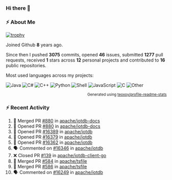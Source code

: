 ### Hi there 👋

### :zap: About Me

[![trophy](https://github-profile-trophy.vercel.app/?username=HTHou&theme=onedark)](https://github.com/ryo-ma/github-profile-trophy)
   
Joined Github **8** years ago.

Since then I pushed **3075** commits, opened **46** issues, submitted **1277** pull requests, received **1** stars across **12** personal projects and contributed to **16** public repositories.

Most used languages across my projects:

![Java](https://img.shields.io/static/v1?style=flat-square&label=%E2%A0%80&color=555&labelColor=%23b07219&message=Java%EF%B8%B188.7%25)
![C#](https://img.shields.io/static/v1?style=flat-square&label=%E2%A0%80&color=555&labelColor=%23178600&message=C%23%EF%B8%B13.8%25)
![C++](https://img.shields.io/static/v1?style=flat-square&label=%E2%A0%80&color=555&labelColor=%23f34b7d&message=C%2B%2B%EF%B8%B12.7%25)
![Python](https://img.shields.io/static/v1?style=flat-square&label=%E2%A0%80&color=555&labelColor=%233572A5&message=Python%EF%B8%B11.4%25)
![Shell](https://img.shields.io/static/v1?style=flat-square&label=%E2%A0%80&color=555&labelColor=%2389e051&message=Shell%EF%B8%B10.7%25)
![JavaScript](https://img.shields.io/static/v1?style=flat-square&label=%E2%A0%80&color=555&labelColor=%23f1e05a&message=JavaScript%EF%B8%B10.5%25)
![C](https://img.shields.io/static/v1?style=flat-square&label=%E2%A0%80&color=555&labelColor=%23555555&message=C%EF%B8%B10.4%25)
![Other](https://img.shields.io/static/v1?style=flat-square&label=%E2%A0%80&color=555&labelColor=%23ededed&message=Other%EF%B8%B11.5%25)

<p align="right"><sub>Generated using <a href="https://github.com/marketplace/actions/profile-readme-stats">teoxoy/profile-readme-stats</a></sub></p>


<!--![](https://github.com/HTHou/HTHou/blob/output/github-contribution-grid-snake.svg)-->

<!--![Haonan Hou's github stats](https://github-readme-stats.vercel.app/api?username=HTHou&count_private=true&show_icons=true&theme=onedark)-->

<!--![Haonan Hou's wakatime stats](https://github-readme-stats.vercel.app/api/wakatime?username=HTHou&layout=compact&theme=onedark)-->

<!--![Top Langs](https://github-readme-stats.vercel.app/api/top-langs/?username=HTHou&theme=onedark&layout=compact)-->

### :zap: Recent Activity
<!--START_SECTION:activity-->
1. 🎉 Merged PR [#880](https://github.com/apache/iotdb-docs/pull/880) in [apache/iotdb-docs](https://github.com/apache/iotdb-docs)
2. 💪 Opened PR [#880](https://github.com/apache/iotdb-docs/pull/880) in [apache/iotdb-docs](https://github.com/apache/iotdb-docs)
3. 💪 Opened PR [#16389](https://github.com/apache/iotdb/pull/16389) in [apache/iotdb](https://github.com/apache/iotdb)
4. 💪 Opened PR [#16379](https://github.com/apache/iotdb/pull/16379) in [apache/iotdb](https://github.com/apache/iotdb)
5. 💪 Opened PR [#16362](https://github.com/apache/iotdb/pull/16362) in [apache/iotdb](https://github.com/apache/iotdb)
6. 🗣 Commented on [#16346](https://github.com/apache/iotdb/issues/16346#issuecomment-3256768729) in [apache/iotdb](https://github.com/apache/iotdb)
7. ❌ Closed PR [#139](https://github.com/apache/iotdb-client-go/pull/139) in [apache/iotdb-client-go](https://github.com/apache/iotdb-client-go)
8. 🎉 Merged PR [#584](https://github.com/apache/tsfile/pull/584) in [apache/tsfile](https://github.com/apache/tsfile)
9. 🎉 Merged PR [#586](https://github.com/apache/tsfile/pull/586) in [apache/tsfile](https://github.com/apache/tsfile)
10. 🗣 Commented on [#16249](https://github.com/apache/iotdb/issues/16249#issuecomment-3226552139) in [apache/iotdb](https://github.com/apache/iotdb)
<!--END_SECTION:activity-->

<!--
**HTHou/HTHou** is a ✨ _special_ ✨ repository because its `README.md` (this file) appears on your GitHub profile.

Here are some ideas to get you started:

- 🔭 I’m currently working on ...
- 🌱 I’m currently learning ...
- 👯 I’m looking to collaborate on ...
- 🤔 I’m looking for help with ...
- 💬 Ask me about ...
- 📫 How to reach me: ...
- 😄 Pronouns: ...
- ⚡ Fun fact: ...
-->
